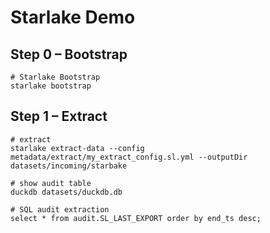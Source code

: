 # Starlake Demo 


##  Step 0 – Bootstrap

```shell 
# Starlake Bootstrap 
starlake bootstrap

```

## Step 1 – Extract

```shell 
# extract
starlake extract-data --config metadata/extract/my_extract_config.sl.yml --outputDir datasets/incoming/starbake     
```

```shell 
# show audit table 
duckdb datasets/duckdb.db 
 ```

```shell 
# SQL audit extraction
select * from audit.SL_LAST_EXPORT order by end_ts desc;
```
